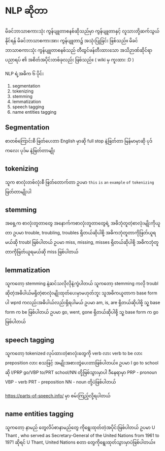 # NLP ဆိုတာ

မိခင်ဘာသာစကားသုံး ကွန်ပျူတာစနစ်ဆိုသည်မှာ ကွန်ပျူတာနှင့် လူသားတို့ဆက်သွယ်နိုင်ရန် မိခင်ဘာသာစကားအား ကွန်ပျူတာ၌ အသုံးပြုခြင်း ဖြစ်သည်။ မိခင်ဘာသာစကားသုံး ကွန်ပျူတာစနစ်သည် တီထွင်ဖန်တီးထားသော အသိဉာဏ်ဆိုင်ရာ ပညာရပ် ၏ အစိတ်အပိုင်းတစ်ခုလည်း ဖြစ်သည်။ ( wiki မှ ကူးထား :D )

NLP ရဲ့အဓိက ၆ ပိုင်း
1. segmentation
2. tokenizing
3. stemming
4. lemmatization
5. speech tagging
6. name entities tagging

## Segmentation
စာတစ်ကြောင်းစီ ဖြတ်ပေးတာ English မှာဆို full stop နဲ့ဖြတ်တာ မြန်မာမှာဆို ပုဒ်ကလေး ပုဒ်မ နဲ့ဖြတ်တာမျိုး

## tokenizing
သူက စာလုံးတစ်လုံးစီ ဖြတ်တောက်တာ ဥပမာ `this` `is` `an` `example` `of` `tokenizing` ဖြတ်တာမျိုးပါ 

## stemming
အရှေ့က စာလုံးတူတာတွေ အနောက်ကစာလုံးတူတာတွေရဲ့ အဓိဘုံတူတဲ့စာလုံးမျိုးကိုယူတာ 
ဥပမာ trouble, troubling, troubles ရှိတယ်ဆိုပါစို့ အဓိကဘုံတူတာကိုဖြတ်ယူရမယ်ဆို troubl ဖြစ်ပါတယ်
ဥပမာ miss, missing, misses ရှိတယ်ဆိုပါစို့ အဓိကဘုံတူတာကိုဖြတ်ယူရမယ်ဆို miss ဖြစ်ပါတယ်

## lemmatization
သူကတော့ stemming နဲ့ဆင်သလိုလိုနဲ့ကွဲပါတယ် သူကတော့ stemming ကလို troubl ဆိုတဲ့အဓိပါယ်မရှိတဲ့စာလုံးမျိုးထုတ်ပေးမှာမဟုတ်ဘူး
သူအဓိကယူတာက base form ပါ wprd ကလည်းအဓိပါယ်လည်းရှိရပါမယ် 
ဥပမာ am, is, are ရှိတယ်ဆိုပါစို့ သူ့ base form က be ဖြစ်ပါတယ်
ဥပမာ go, went, gone ရှိတယ်ဆိုပါစို့ သူ့ base form က go ဖြစ်ပါတယ်

## speech tagging
သူကတော့ tokenized လုပ်ထားတဲ့စာလုံးတွေကို verb လား verb to be လား preposition လား စသဖြင့် အမျိုးအစားတွဲပေးတာဖြစ်ပါတယ်။
ဥပမာ I go to school ဆို I/PRP go/VBP to/PRT school/NN တို့ဖြစ်သွားမှာပါ 
ဒီနေရာမှာ
PRP - pronoun
VBP - verb
PRT - preposition
NN  - noun
တို့ပဲဖြစ်ပါတယ်

https://parts-of-speech.info/ မှာ စမ်းကြည့်လို့ရပါတယ် 

## name entities tagging
သူကတော့ နာမည် တွေလိပ်စာနာမည်တွေ ကိုရွေးထုတ်တဲ့အပိုင်းဖြစ်ပါတယ်
ဥပမာ U Thant , who served as Secretary-General of the United Nations from 1961 to 1971 ဆိုရင် 
U Thant, United Nations စတာ တွေကိုရွေးထုတ်သွားမှာပဲဖြစ်ပါတယ်။ 

